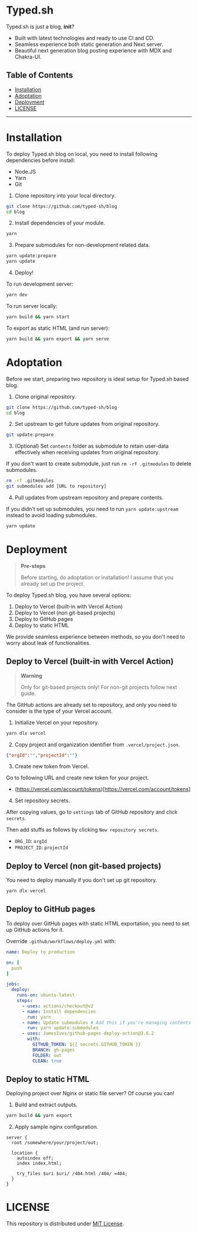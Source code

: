 # Typed.sh

Typed.sh is just a blog, __init__?

- Built with latest technologies and ready to use CI and CD.
- Seamless experience both static generation and Next server.
- Beautiful next generation blog posting experience with MDX and Chakra-UI.

## Table of Contents

- [Installation](#installation)
- [Adoptation](#adoptation)
- [Deployment](#deployment)
- [LICENSE](#license)

----

# Installation

To deploy Typed.sh blog on local, you need to install following dependencies before install:

- Node.JS
- Yarn
- Git

1. Clone repository into your local directory.

```sh
git clone https://github.com/typed-sh/blog
cd blog
```

2. Install dependencies of your module.

```sh
yarn
```

3. Prepare submodules for non-development related data.

```sh
yarn update:prepare
yarn update
```

4. Deploy!

To run development server:

```sh
yarn dev
```

To run server locally:

```sh
yarn build && yarn start
```

To export as static HTML (and run server):

```sh
yarn build && yarn export && yarn serve
```

# Adoptation

Before we start, preparing two repository is ideal setup for Typed.sh based blog.

1. Clone original repository.

```sh
git clone https://github.com/typed-sh/blog
cd blog
```

2. Set upstream to get future updates from original repository.

```sh
git update:prepare
```

3. (Optional) Set `contents` folder as submodule to retain user-data effectively when receiving updates from original repository.

If you don't want to create submodule, just run `rm -rf .gitmodules` to delete submodules.

```sh
rm -rf .gitmodules
git submodules add [URL to repository]
```

4. Pull updates from upstream repository and prepare contents.

If you didn't set up submodules, you need to run `yarn update:upstream` instead to avoid loading submodules.

```sh
yarn update
```

# Deployment

> **Pre-steps**
>
> Before starting, do adoptation or installation!
> I assume that you already set up the project.

To deploy Typed.sh blog, you have several options:

1. Deploy to Vercel (built-in with Vercel Action)
2. Deploy to Vercel (non git-based projects)
3. Deploy to GitHub pages
4. Deploy to static HTML

We provide seamless experience between methods, so you don't need to worry about leak of functionalities.

## Deploy to Vercel (built-in with Vercel Action)

> **Warning**
>
> Only for git-based projects only!
> For non-git projects follow next guide.

The GitHub actions are already set to repository, and only you need to consider is the type of your Vercel account.

1. Initialize Vercel on your repository.

```sh
yarn dlx vercel
```

2. Copy project and organization identifier from `.vercel/project.json`.

```json
{"orgId":"","projectId":""}
```

3. Create new token from Vercel.

Go to following URL and create new token for your project.

- (https://vercel.com/account/tokens)[https://vercel.com/account/tokens]

4. Set repository secrets.

After copying values, go to `settings` tab of GitHub repository and click `secrets`.

Then add stuffs as follows by clicking `New repository secrets`.

- `ORG_ID`: `orgId`
- `PROJECT_ID`: `projectId`

## Deploy to Vercel (non git-based projects)

You need to deploy manually if you don't set up git repository.

```sh
yarn dlx vercel
```

## Deploy to GitHub pages

To deploy over GitHub pages with static HTML exportation, you need to set up GitHub actions for it.

Override `.github/workflows/deploy.yml` with:

```yaml
name: Deploy to production

on: [
  push
]

jobs:
  deploy:
    runs-on: ubuntu-latest
    steps:
      - uses: actions/checkout@v2
      - name: Install dependencies
        run: yarn
      - name: Update submodules # Add this if you're managing contents with git repository.
        run: yarn update:submodules
      - uses: JamesIves/github-pages-deploy-action@3.6.2
        with:
          GITHUB_TOKEN: ${{ secrets.GITHUB_TOKEN }}
          BRANCH: gh-pages
          FOLDER: out
          CLEAN: true
```

## Deploy to static HTML

Deploying project over Nginx or static file server? Of course you can!

1. Build and extract outputs.

```sh
yarn build && yarn export
```

2. Apply sample nginx configuration.

```
server {
  root /somewhere/your/project/out;

  location {
    autoindex off;
    index index.html;

    try_files $uri $uri/ /404.html /404/ =404;
  }
}
```

# LICENSE

This repository is distributed under [MIT License](./LICENSE).
